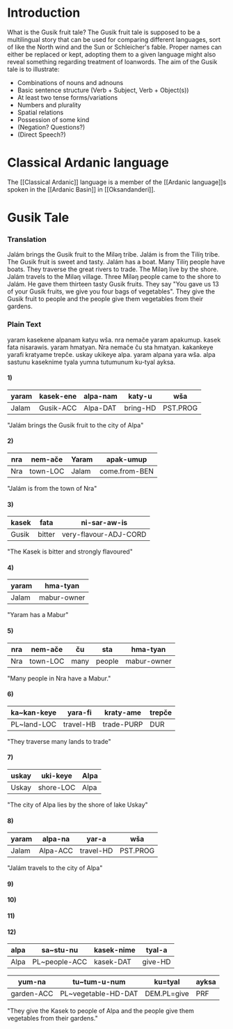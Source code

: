 # Introduction

What is the Gusik fruit tale? The Gusik fruit tale is supposed to be a multilingual story that can be used for comparing different languages, sort of like the North wind and the Sun or Schleicher's fable. 
Proper names can either be replaced or kept, adopting them to a given language might also reveal something regarding treatment of loanwords. The aim of the Gusik tale is to illustrate:

- Combinations of nouns and adnouns 
- Basic sentence structure (Verb + Subject, Verb + Object(s))
- At least two tense forms/variations
- Numbers and plurality
- Spatial relations 
- Possession of some kind 
- (Negation? Questions?)
- (Direct Speech?)
# Classical Ardanic language

The [[Classical Ardanic]] language is a member of the [[Ardanic language]]s spoken in the [[Ardanic Basin]] in [[Oksandanderi]]. 
# Gusik Tale

### Translation 

Jalám brings the Gusik fruit to the Miləŋ tribe. Jalám is from the Tilíŋ tribe. The Gusik fruit is sweet and tasty. Jalám has a boat. Many Tilíŋ people have boats. They traverse the great rivers to trade. The Miləŋ live by the shore. Jalám travels to the Miləŋ village. Three Míləŋ people came to the shore to Jalám. He gave them thirteen tasty Gusik fruits. They say "You gave us 13 of your Gusik fruits, we give you four bags of vegetables". They give the Gusik fruit to people and the people give them vegetables from their gardens.
### Plain Text

yaram kasekene alpanam katyu wša. nra nemače yaram apakumup. kasek fata nisarawis. yaram hmatyan. Nra nemače ču sta hmatyan. kakankeye yarafi kratyame trepče. uskay ukikeye alpa. yaram alpana yara wša. alpa sastunu kaseknime tyala yumna tutumunum ku-tyal ayksa. 

#### 1)

| yaram | kasek-ene | alpa-nam | katy-u   | wša      |
| ----- | --------- | -------- | -------- | -------- |
| Jalam | Gusik-ACC | Alpa-DAT | bring-HD | PST.PROG |
"Jalám brings the Gusik fruit to the city of Alpa"
#### 2)


| nra | nem-ače  | Yaram | apak-umup     |
| --- | -------- | ----- | ------------- |
| Nra | town-LOC | Jalam | come.from-BEN |
"Jalám is from the town of Nra"
#### 3)

| kasek | fata   | ni-sar-aw-is          |
| ----- | ------ | --------------------- |
| Gusik | bitter | very-flavour-ADJ-CORD |
"The Kasek is bitter and strongly flavoured"
#### 4)

| yaram | hma-tyan    |
| ----- | ----------- |
| Jalam | mabur-owner |
"Yaram has a Mabur"
#### 5)

| nra | nem-ače  | ču   | sta    | hma-tyan    |
| --- | -------- | ---- | ------ | ----------- |
| Nra | town-LOC | many | people | mabur-owner |
"Many people in Nra have a Mabur."
#### 6)

| ka~kan-keye | yara-fi   | kraty-ame  | trepče |
| ----------- | --------- | ---------- | ------ |
| PL~land-LOC | travel-HB | trade-PURP | DUR    |
"They traverse many lands to trade"
#### 7)

| uskay | uki-keye  | Alpa |
| ----- | --------- | ---- |
| Uskay | shore-LOC | Alpa |
"The city of Alpa lies by the shore of lake Uskay"
#### 8)

| yaram | alpa-na  | yar-a     | wša      |
| ----- | -------- | --------- | -------- |
| Jalam | Alpa-ACC | travel-HD | PST.PROG |
"Jalám travels to the city of Alpa"
#### 9)
#### 10)
#### 11)
#### 12)

| alpa | sa~stu-nu     | kasek-nime | tyal-a  |
| ---- | ------------- | ---------- | ------- |
| Alpa | PL~people-ACC | kasek-DAT  | give-HD |

| yum-na     | tu~tum-u-num        | ku=tyal     | ayksa |
| ---------- | ------------------- | ----------- | ----- |
| garden-ACC | PL~vegetable-HD-DAT | DEM.PL=give | PRF   |
"They give the Kasek to people of Alpa and the people give them vegetables from their gardens."